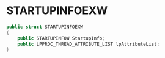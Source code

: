 # STARTUPINFOEXW

```csharp
public struct STARTUPINFOEXW
{
    public STARTUPINFOW StartupInfo;
    public LPPROC_THREAD_ATTRIBUTE_LIST lpAttributeList;
}
```
